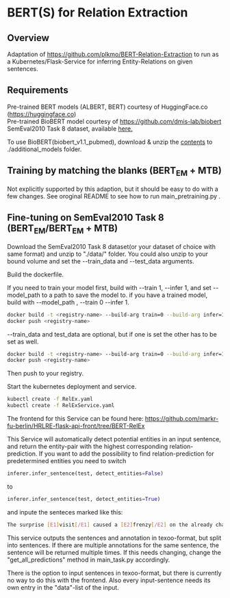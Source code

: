 # BERT(S) for Relation Extraction

## Overview
Adaptation of https://github.com/plkmo/BERT-Relation-Extraction to run as a Kubernetes/Flask-Service for inferring Entity-Relations on given sentences.


## Requirements
 
Pre-trained BERT models (ALBERT, BERT) courtesy of HuggingFace.co (https://huggingface.co)   
Pre-trained BioBERT model courtesy of https://github.com/dmis-lab/biobert   
SemEval2010 Task 8 dataset, available [here.](https://github.com/sahitya0000/Relation-Classification/blob/master/corpus/SemEval2010_task8_all_data.zip)

To use BioBERT(biobert_v1.1_pubmed), download & unzip the [contents](https://drive.google.com/file/d/1zKTBqqrCGlclb3zgBGGpq_70Fx-qFpiU/view?usp=sharing) to ./additional_models folder.   


## Training by matching the blanks (BERT<sub>EM</sub> + MTB)

Not explicitly supported by this adaption, but it should be easy to do with a few changes.
See oroginal README to see how to run main_pretraining.py .

## Fine-tuning on SemEval2010 Task 8 (BERT<sub>EM</sub>/BERT<sub>EM</sub> + MTB)

Download the SemEval2010 Task 8 dataset(or your dataset of choice with same format) and unzip to "./data/" folder.
You could also unzip to your bound volume and set the --train_data and --test_data arguments.

Build the dockerfile.

If you need to train your model first, build with --train 1, --infer 1, and set --model_path to a path to save the model to.
if you have a trained model, build with --model_path <path>, --train 0 --infer 1.

```bash
docker build -t <registry-name> --build-arg train=0 --build-arg infer=1 --build-arg model_path=<your modelpath> .
docker push <registry-name>
```
--train_data and test_data are optional, but if one is set the other has to be set as well.

```bash
docker build -t <registry-name> --build-arg train=0 --build-arg infer=1 --build-arg model_path=<your modelpath --build-arg train_data=<traindata_path> --build-arg test_data=<testdata_path> .
docker push <registry-name>
```

Then push to your registry.

Start the kubernetes deployment and service.
```bash
kubectl create -f RelEx.yaml 
kubectl create -f RelExService.yaml 
```

The frontend for this Service can be found here: https://github.com/markr-fu-berlin/HRLRE-flask-api-front/tree/BERT-RelEx



This Service will automatically detect potential entities in an input sentence, and return the entity-pair with the highest corresponding relation-prediction.
If you want to add the possibility to find relation-prediction for predetermined entities you need to switch

```python
inferer.infer_sentence(test, detect_entities=False)
```
to 
 ```python
inferer.infer_sentence(test, detect_entities=True)
```
and inpute the senteces marked like this:

```bash
The surprise [E1]visit[/E1] caused a [E2]frenzy[/E2] on the already chaotic trading floor.
```

This service outputs the sentences and annotation in texoo-format, but split into sentences. If there are multiple annotations for the same sentence, the sentence will be returned multiple times. If this needs changing, change the "get_all_predictions" method in main_task.py accordingly.

There is the option to input sentences in texoo-format, but there is currently no way to do this with the frontend. Also every input-sentence needs its own entry in the "data"-list of the input.
